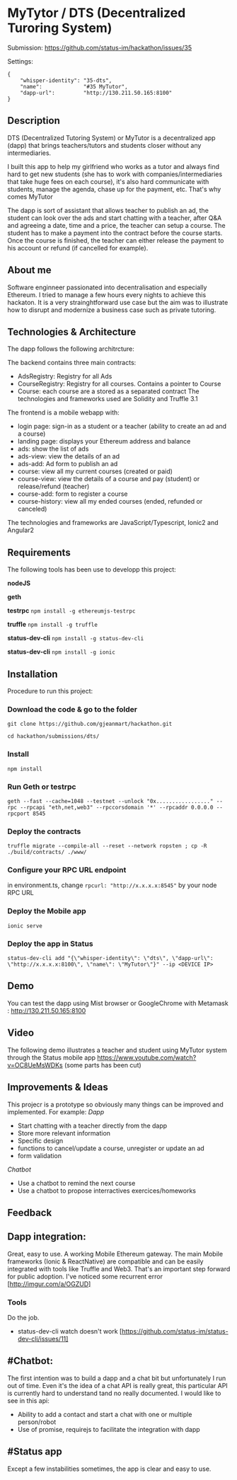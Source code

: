 
# MyTytor / DTS (Decentralized Turoring System)


Submission: https://github.com/status-im/hackathon/issues/35

Settings:
```
{
    "whisper-identity": "35-dts",
    "name":             "#35 MyTutor",
    "dapp-url":         "http://130.211.50.165:8100"
}
 ```


## Description
DTS (Decentralized Tutoring System) or MyTutor is a decentralized app (dapp) that brings teachers/tutors and students closer without any intermediaries.

I built this app to help my girlfriend who works as a tutor and always find hard to get new students (she has to work with companies/intermediaries that take huge fees on each course), it's also hard communicate with students, manage the agenda, chase up for the payment, etc. That's why comes MyTutor

The dapp is sort of assistant that allows teacher to publish an ad, the student can look over the ads and start chatting with a teacher, after Q&A and agreeing a date, time and a price, the teacher can setup a course.
The student has to make a payment into the contract before the course starts.
Once the course is finished, the teacher can either release the payment to his account or refund (if cancelled for example).


## About me
Software enginneer passionated into decentralisation and especially Ethereum. I tried to manage a few hours every nights to achieve this hackaton. It is a very strainghtforward use case but the aim was to illustrate how to disrupt and modernize a business case such as private tutoring.


## Technologies & Architecture 
The dapp follows the following architrcture:
<Diagram>

The backend contains three main contracts:
- AdsRegistry: Registry for all Ads 
- CourseRegistry: Registry for all courses. Contains a pointer to Course
- Course: each course are a stored as a separated contract 
The technologies and frameworks used are Solidity and Truffle 3.1


The frontend is a mobile webapp with:
- login page: sign-in as a student or a teacher (ability to create an ad and a course) 
- landing page: displays your Ethereum address and balance 
- ads: show the list of ads
- ads-view: view the details of an ad
- ads-add: Ad form to publish an ad
- course: view all my current courses (created or paid) 
- course-view: view the details of a course and pay (student) or release/refund (teacher) 
- course-add: form to register a course 
- course-history: view all my ended courses (ended, refunded or canceled) 

The technologies and frameworks are JavaScript/Typescript, Ionic2 and Angular2





## Requirements
The following tools has been use to developp this project:

**nodeJS**

**geth**

**testrpc** 
`npm install -g ethereumjs-testrpc`

**truffle** 
`npm install -g truffle`

**status-dev-cli** 
`npm install -g status-dev-cli`

**status-dev-cli** 
`npm install -g ionic`


## Installation
Procedure to run this project:

### Download the code & go to the folder
```
git clone https://github.com/gjeanmart/hackathon.git

cd hackathon/submissions/dts/
```


### Install
```
npm install
```


### Run Geth or testrpc

```
geth --fast --cache=1048 --testnet --unlock "0x................." --rpc --rpcapi "eth,net,web3" --rpccorsdomain '*' --rpcaddr 0.0.0.0 --rpcport 8545
```


### Deploy the contracts
```
truffle migrate --compile-all --reset --network ropsten ; cp -R ./build/contracts/ ./www/
```


### Configure your RPC URL endpoint
in environment.ts, change `rpcurl: "http://x.x.x.x:8545"` by your node RPC URL


### Deploy the Mobile app
```
ionic serve
```


### Deploy the app in Status
```
status-dev-cli add "{\"whisper-identity\": \"dts\", \"dapp-url\": \"http://x.x.x.x:8100\", \"name\": \"MyTutor\"}" --ip <DEVICE IP>
```


## Demo
You can test the dapp using Mist browser or GoogleChrome with Metamask : http://130.211.50.165:8100


## Video
The following demo illustrates a teacher and student using MyTutor system through the Status mobile app
https://www.youtube.com/watch?v=OC8UeMsWDKs (some parts has been cut)


## Improvements & Ideas
This projecr is a prototype so obviously many things can be improved and implemented. For example:
*Dapp*
- Start chatting with a teacher directly from the dapp 
- Store more relevant information 
- Specific design
- functions to cancel/update a course, unregister or update an ad
- form validation 

*Chatbot*
- Use a chatbot to remind the next course 
- Use a chatbot to propose interractives exercices/homeworks


## Feedback

## Dapp integration: 
Great, easy to use. A working Mobile Ethereum gateway. The main Mobile frameworks (Ionic & ReactNative) are compatible and can be  easily integrated with tools like Truffle and Web3. That's an important step forward for public adoption. 
I've noticed some recurrent error [http://imgur.com/a/OGZUD]

### Tools
Do the job. 
- status-dev-cli watch doesn't work [https://github.com/status-im/status-dev-cli/issues/11]

## #Chatbot: 
The first intention was to build a dapp and a chat bit but unfortunately I run out of time. Even it's the idea of a chat API is really great, this particular API is currently hard to understand tand no really documented. 
I would like to see in this api:
- Ability to add a contact and start a chat with one or multiple person/robot 
- Use of promise, requirejs to facilitate the integration with dapp

## #Status app
Except a few instabilities sometimes, the app is clear and easy to use. 



